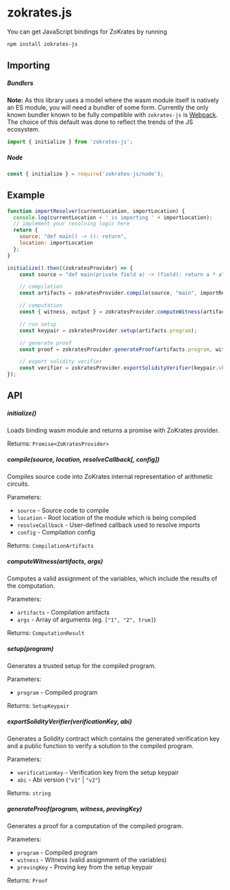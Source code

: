 # zokrates.js

You can get JavaScript bindings for ZoKrates by running

```bash
npm install zokrates-js
```

## Importing

##### Bundlers
**Note:** As this library uses a model where the wasm module itself is natively an ES module, you will need a bundler of some form. 
Currently the only known bundler known to be fully compatible with `zokrates-js` is [Webpack](https://webpack.js.org/). 
The choice of this default was done to reflect the trends of the JS ecosystem.
```js
import { initialize } from 'zokrates-js';
```

##### Node
```js
const { initialize } = require('zokrates-js/node');
```

## Example
```js
function importResolver(currentLocation, importLocation) {
  console.log(currentLocation + ' is importing ' + importLocation);
  // implement your resolving logic here
  return {
    source: "def main() -> (): return",
    location: importLocation
  };
}

initialize().then((zokratesProvider) => {
    const source = "def main(private field a) -> (field): return a * a";

    // compilation
    const artifacts = zokratesProvider.compile(source, "main", importResolver);

    // computation
    const { witness, output } = zokratesProvider.computeWitness(artifacts, ["2"]);

    // run setup
    const keypair = zokratesProvider.setup(artifacts.program);

    // generate proof
    const proof = zokratesProvider.generateProof(artifacts.program, witness, keypair.pk);

    // export solidity verifier
    const verifier = zokratesProvider.exportSolidityVerifier(keypair.vk, "v1");
});
```

## API

##### initialize()
Loads binding wasm module and returns a promise with ZoKrates provider.

Returns: `Promise<ZoKratesProvider>`

##### compile(source, location, resolveCallback[, config])
Compiles source code into ZoKrates internal representation of arithmetic circuits.

Parameters:
* `source` - Source code to compile
* `location` - Root location of the module which is being compiled
* `resolveCallback` - User-defined callback used to resolve imports
* `config` - Compilation config

Returns: `CompilationArtifacts`

##### computeWitness(artifacts, args)
Computes a valid assignment of the variables, which include the results of the computation.

Parameters:
* `artifacts` - Compilation artifacts
* `args` - Array of arguments (eg. `["1", "2", true]`)

Returns: `ComputationResult`

##### setup(program)
Generates a trusted setup for the compiled program.

Parameters:
* `program` - Compiled program

Returns: `SetupKeypair`

##### exportSolidityVerifier(verificationKey, abi)
Generates a Solidity contract which contains the generated verification key and a public function to verify a solution to the compiled program.

Parameters:
* `verificationKey` - Verification key from the setup keypair
* `abi` - Abi version (`"v1"` | `"v2"`)

Returns: `string`

##### generateProof(program, witness, provingKey)
Generates a proof for a computation of the compiled program.

Parameters:
* `program` - Compiled program
* `witness` - Witness (valid assignment of the variables)
* `provingKey` - Proving key from the setup keypair

Returns: `Proof`